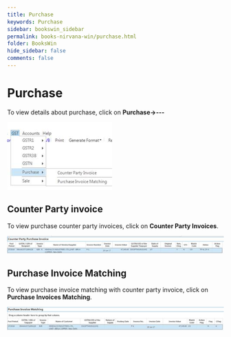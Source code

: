 ```yaml
---
title: Purchase
keywords: Purchase
sidebar: bookswin_sidebar
permalink: books-nirvana-win/purchase.html
folder: BooksWin
hide_sidebar: false
comments: false
---
```


# Purchase

To view details about purchase, click on **Purchase->---**

![](/images/purchase.jpg)


## Counter Party invoice

To view purchase counter party invoices, click on **Counter Party Invoices**.

![](/images/purchase-counter-party-inv.jpg)

## Purchase Invoice Matching

To view purchase invoice matching with counter party invoice, click on **Purchase Invoices Matching**.

![](/images/purchase-pur-inv-matching.jpg)
